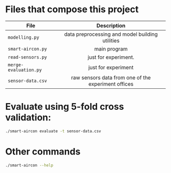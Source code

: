 # Files that compose this project

| File                   | Description                                                   |
| -----------------------|:-------------------------------------------------------------:|
| `modelling.py`         | data preprocessing and model building utilities               | 
| `smart-aircon.py`      | main program                                                  | 
| `read-sensors.py`      | just for experiment.                                          | 
| `merge-evaluation.py`  | just for experiment                                           | 
| `sensor-data.csv`      | raw sensors data from one of the experiment offices           | 

#  Evaluate using 5-fold cross validation:

```bash
./smart-aircon evaluate -t sensor-data.csv
```

# Other commands

```bash
./smart-aircon --help
```

